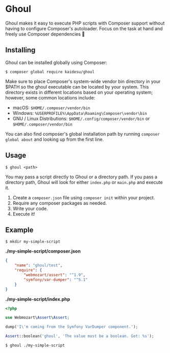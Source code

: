 # Ghoul
Ghoul makes it easy to execute PHP scripts with Composer support without having to configure Composer's autoloader. Focus on the task at hand and freely use Composer dependencies 🎃

## Installing
Ghoul can be installed globally using Composer:

```
$ composer global require kaidesu/ghoul
```

Make sure to place Composer's system-wide vendor bin directory in your $PATH so the ghoul executable can be located by your system. This directory exists in different locations based on your operating system; however, some common locations include:

- macOS: `$HOME/.composer/vendor/bin`
- Windows: `%USERPROFILE%\AppData\Roaming\Composer\vendor\bin`
- GNU / Linux Distributions: `$HOME/.config/composer/vendor/bin` or `$HOME/.composer/vendor/bin`

You can also find composer's global installation path by running `composer global about` and looking up from the first line.

## Usage
```
$ ghoul <path>
```

You may pass a script directly to Ghoul or a directory path. If you pass a directory path, Ghoul will look for either `index.php` or `main.php` and execute it.

1. Create a `composer.json` file using `composer init` within your project.
2. Require any composer packages as needed.
3. Write your code.
4. Execute it!

## Example
```
$ mkdir my-simple-script
```

**./my-simple-script/composer.json**
```json
{
    "name": "ghoul/test",
    "require": {
        "webmozart/assert": "^1.9",
        "symfony/var-dumper": "^5.1"
    }
}
```

**./my-simple-script/index.php**
```php
<?php

use Webmozart\Assert\Assert;

dump('I\'m coming from the Symfony VarDumper component.');

Assert::boolean('ghoul', 'The value must be a boolean. Got: %s');
```

```
$ ghoul ./my-simple-script
```